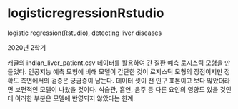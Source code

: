 # logisticregressionRstudio
logistic regression(Rstudio), detecting liver diseases

2020년 2학기

캐글의 indian_liver_patient.csv 데이터를 활용하여 간 질환 예측 로지스틱 모형을 만들었다.
인공지능 예측 모형에 비해 모델이 간단한 것이 로지스틱 모형의 장점이지만 정확도 측면에서의 검증은 궁금증이 남는다.
데이터 셋이 전 인구 표본이고 보다 많았더라면 보편적인 모델이 나왔을 것이다.
식습관, 흡연, 음주 등 다른 요인의 영향도 있을 것인데 이러한 부분은 모델에 반영되지 않았다는 한계.
